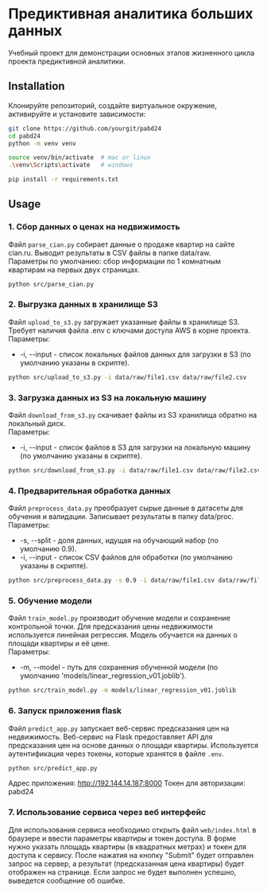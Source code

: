 # Предиктивная аналитика больших данных

Учебный проект для демонстрации основных этапов жизненного цикла проекта предиктивной аналитики.  

## Installation 

Клонируйте репозиторий, создайте виртуальное окружение, активируйте и установите зависимости:  

```sh
git clone https://github.com/yourgit/pabd24
cd pabd24
python -m venv venv

source venv/bin/activate  # mac or linux
.\venv\Scripts\activate   # windows

pip install -r requirements.txt
```

## Usage

### 1. Сбор данных о ценах на недвижимость

Файл `parse_cian.py` собирает данные о продаже квартир на сайте cian.ru. Выводит результаты в CSV файлы в папке data/raw.  
Параметры по умолчанию: сбор информации по 1 комнатным квартирам на первых двух страницах.
```bash
python src/parse_cian.py
```

### 2. Выгрузка данных в хранилище S3

Файл `upload_to_s3.py` загружает указанные файлы в хранилище S3. Требует наличия файла .env с ключами доступа AWS в корне проекта.  
Параметры:
- -i, --input - список локальных файлов данных для загрузки в S3 (по умолчанию указаны в скрипте).
```bash
python src/upload_to_s3.py -i data/raw/file1.csv data/raw/file2.csv
```

### 3. Загрузка данных из S3 на локальную машину

Файл `download_from_s3.py` скачивает файлы из S3 хранилища обратно на локальный диск.  
Параметры:
- -i, --input - список файлов в S3 для загрузки на локальную машину (по умолчанию указаны в скрипте).
```bash
python src/download_from_s3.py -i data/raw/file1.csv data/raw/file2.csv
```

### 4. Предварительная обработка данных

Файл `preprocess_data.py` преобразует сырые данные в датасеты для обучения и валидации. Записывает результаты в папку data/proc.  
Параметры:
- -s, --split - доля данных, идущая на обучающий набор (по умолчанию 0.9).
- -i, --input - список CSV файлов для обработки (по умолчанию указаны в скрипте).
```bash
python src/preprocess_data.py -s 0.9 -i data/raw/file1.csv data/raw/file2.csv
```

### 5. Обучение модели 

Файл `train_model.py` производит обучение модели и сохранение контрольной точки. Для предсказания цены недвижимости используется линейная регрессия. Модель обучается на данных о площади квартиры и её цене.  
Параметры:
- -m, --model - путь для сохранения обученной модели (по умолчанию 'models/linear_regression_v01.joblib').
```bash
python src/train_model.py -m models/linear_regression_v01.joblib
```

### 6. Запуск приложения flask 

Файл `predict_app.py` запускает веб-сервис предсказания цен на недвижимость. Веб-сервис на Flask предоставляет API для предсказания цен на основе данных о площади квартиры. Используется аутентификация через токены, которые хранятся в файле `.env`.
```bash
python src/predict_app.py
```
Адрес приложения: http://192.144.14.187:8000
Токен для авторизации: pabd24

### 7. Использование сервиса через веб интерфейс

Для использования сервиса необходимо открыть файл `web/index.html` в браузере и ввести параметры квартиры и токен доступа. В форме нужно указать площадь квартиры (в квадратных метрах) и токен для доступа к сервису. После нажатия на кнопку "Submit" будет отправлен запрос на сервер, а результат (предсказанная цена квартиры) будет отображен на странице. Если запрос не будет выполнен успешно, выведется сообщение об ошибке.